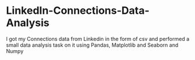 # LinkedIn-Connections-Data-Analysis
I got my Connections data from Linkedin in the form of csv and performed a small data analysis task on it using Pandas, Matplotlib and Seaborn and Numpy
